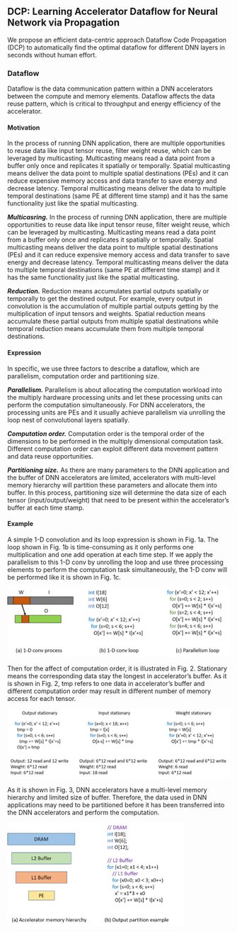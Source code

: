## DCP: Learning Accelerator Dataflow for Neural Network via Propagation

We propose an efficient data-centric approach Dataflow Code Propagation (DCP) to automatically find the optimal dataflow for different DNN layers in seconds without human effort.

### Dataflow
Dataflow is the data communication pattern within a DNN accelerators between the compute and memory elements. Dataflow affects the data reuse pattern, which is critical to throughput and energy efficiency of the accelerator.

#### Motivation
In the process of running DNN application, there are multiple opportunities to reuse data like input tensor reuse, filter weight reuse, which can be leveraged by multicasting. Multicasting means read a data point from a buffer only once and replicates it spatially or temporally. Spatial multicasting means deliver the data point to multiple spatial destinations (PEs) and it can reduce expensive memory access and data transfer to save energy and decrease latency. Temporal multicasting means deliver the data to multiple temporal destinations (same PE at different time stamp) and it has the same functionality just like the spatial multicasting.

***Multicasring.*** In the process of running DNN application, there are multiple opportunities to reuse data like input tensor reuse, filter weight reuse, which can be leveraged by multicasting. Multicasting means read a data point from a buffer only once and replicates it spatially or temporally. Spatial multicasting means deliver the data point to multiple spatial destinations (PEs) and it can reduce expensive memory access and data transfer to save energy and decrease latency. Temporal multicasting means deliver the data to multiple temporal destinations (same PE at different time stamp) and it has the same functionality just like the spatial multicasting.

***Reduction.*** Reduction means accumulates partial outputs spatially or temporally to get the destined output. For example, every output in convolution is the accumulation of multiple partial outputs getting by the multiplication of input tensors and weights. Spatial reduction means accumulate these partial outputs from multiple spatial destinations while temporal reduction means accumulate them from multiple temporal destinations.

#### Expression
In specific, we use three factors to describe a dataflow, which are parallelism, computation order and partitioning size. 

***Parallelism.*** Parallelism is about allocating the computation workload into the multiply hardware processing units and let these processing units can perform the computation simultaneously. For DNN accelerators, the processing units are PEs and it usually achieve parallelism via unrolling the loop nest of convolutional layers spatially.

***Computation order.*** Computation order is the temporal order of the dimensions to be performed in the multiply dimensional computation task. Different computation order can exploit different data movement pattern and data reuse opportunities.

***Partitioning size.*** As there are many parameters to the DNN application and the buffer of DNN accelerators are limited, accelerators with multi-level memory hierarchy will partition these parameters and allocate them into buffer. In this process, partitioning size will determine the data size of each tensor (input/output/weight) that need to be present within the accelerator’s buffer at each time stamp.

#### Example
A simple 1-D convolution and its loop expression is shown in Fig. 1a. The loop shown in Fig. 1b is time-consuming as it only performs one multiplication and one add operation at each time step. If we apply the parallelism to this 1-D conv by unrolling the loop and use three processing elements to perform the computation task simultaneously, the 1-D conv will be performed like it is shown in Fig. 1c. 

<img src="images\conv.png" width="600" title="Figure 1. The computation process and loop expression of 1-D conv.">

Then for the affect of computation order, it is illustrated in Fig. 2. Stationary means the corresponding data stay the longest in accelerator’s buffer. As it is shown in Fig. 2, tmp refers to one data in accelerator’s buffer and different computation order may result in different number of memory access for each tensor. 

<img src="images\stationary.png" width="600" title="Figure 2. Different computation orders for 1-D conv.">

As it is shown in Fig. 3, DNN accelerators have a multi-level memory hierarchy and limited size of buffer. Therefore, the data used in DNN applications may need to be partitioned before it has been transferred into the DNN accelerators and perform the computation.

<img src="images\memory.png" width="400" title="Figure 3. Output partition example for 1-D conv.">


